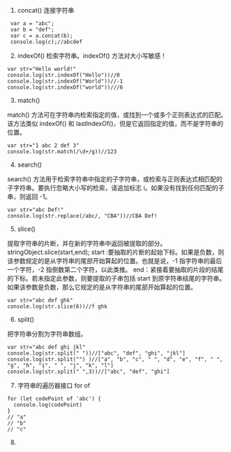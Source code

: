 1. concat() 连接字符串

```
 var a = "abc";
 var b = "def";
 var c = a.concat(b);
 console.log(c);//abcdef
```

2. indexOf() 检索字符串。indexOf() 方法对大小写敏感！

```
var str="Hello world!"
console.log(str.indexOf("Hello"))//0
console.log(str.indexOf("World"))//-1
console.log(str.indexOf("world"))///6
```

3. match()

match() 方法可在字符串内检索指定的值，或找到一个或多个正则表达式的匹配。该方法类似 indexOf() 和 lastIndexOf()，但是它返回指定的值，而不是字符串的位置。

```
var str="1 abc 2 def 3"
console.log(str.match(/\d+/g))//123
```

4. search()

search() 方法用于检索字符串中指定的子字符串，或检索与正则表达式相匹配的子字符串。要执行忽略大小写的检索，请追加标志 i。如果没有找到任何匹配的子串，则返回 -1。

```
var str="abc Def!"
console.log(str.replace(/abc/, "CBA"))//CBA Def!
```

5. slice()

提取字符串的片断，并在新的字符串中返回被提取的部分。
stringObject.slice(start,end);
start :要抽取的片断的起始下标。如果是负数，则该参数规定的是从字符串的尾部开始算起的位置。也就是说，-1 指字符串的最后一个字符，-2 指倒数第二个字符，以此类推。
end：紧接着要抽取的片段的结尾的下标。若未指定此参数，则要提取的子串包括 start 到原字符串结尾的字符串。如果该参数是负数，那么它规定的是从字符串的尾部开始算起的位置。

```
var str="abc def ghk"
console.log(str.slice(6))//f ghk
```

6. split()

把字符串分割为字符串数组。

```
var str="abc def ghi jkl"
console.log(str.split(" "))//["abc", "def", "ghi", "jkl"]
console.log(str.split("") )//["a", "b", "c", " ", "d", "e", "f", " ", "g", "h", "i", " ", "j", "k", "l"]
console.log(str.split(" ",3))//["abc", "def", "ghi"]
```

7. 字符串的遍历器接口 for of

```
for (let codePoint of 'abc') {
  console.log(codePoint)
}
// "a"
// "b"
// "c"
```

8.
